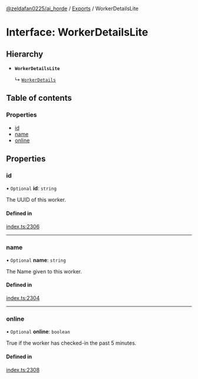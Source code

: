 [@zeldafan0225/ai_horde](../README.md) / [Exports](../modules.md) / WorkerDetailsLite

# Interface: WorkerDetailsLite

## Hierarchy

- **`WorkerDetailsLite`**

  ↳ [`WorkerDetails`](WorkerDetails.md)

## Table of contents

### Properties

- [id](WorkerDetailsLite.md#id)
- [name](WorkerDetailsLite.md#name)
- [online](WorkerDetailsLite.md#online)

## Properties

### id

• `Optional` **id**: `string`

The UUID of this worker.

#### Defined in

[index.ts:2306](https://github.com/ZeldaFan0225/ai_horde/blob/d340ba6/index.ts#L2306)

___

### name

• `Optional` **name**: `string`

The Name given to this worker.

#### Defined in

[index.ts:2304](https://github.com/ZeldaFan0225/ai_horde/blob/d340ba6/index.ts#L2304)

___

### online

• `Optional` **online**: `boolean`

True if the worker has checked-in the past 5 minutes.

#### Defined in

[index.ts:2308](https://github.com/ZeldaFan0225/ai_horde/blob/d340ba6/index.ts#L2308)
